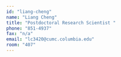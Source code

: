 ```yaml
---
id: "liang-cheng"
name: "Liang Cheng"
title: "Postdoctoral Research Scientist "
phone: "851-4937"
fax: "n/a"
email: "lc3420@cumc.columbia.edu"
room: "407"
---
```

